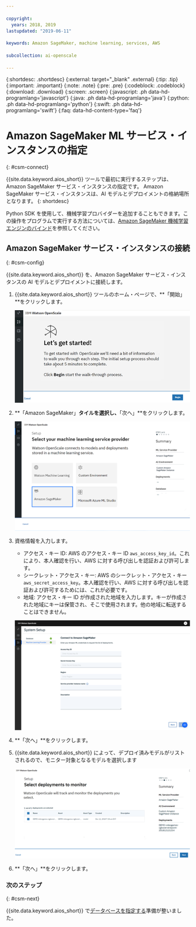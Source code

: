 ```yaml
---

copyright:
  years: 2018, 2019
lastupdated: "2019-06-11"

keywords: Amazon SageMaker, machine learning, services, AWS

subcollection: ai-openscale

---
```


{:shortdesc: .shortdesc}
{:external: target="_blank" .external}
{:tip: .tip}
{:important: .important}
{:note: .note}
{:pre: .pre}
{:codeblock: .codeblock}
{:download: .download}
{:screen: .screen}
{:javascript: .ph data-hd-programlang='javascript'}
{:java: .ph data-hd-programlang='java'}
{:python: .ph data-hd-programlang='python'}
{:swift: .ph data-hd-programlang='swift'}
{:faq: data-hd-content-type='faq'}

# Amazon SageMaker ML サービス・インスタンスの指定
{: #csm-connect}

{{site.data.keyword.aios_short}} ツールで最初に実行するステップは、Amazon SageMaker サービス・インスタンスの指定です。 Amazon SageMaker サービス・インスタンスは、AI モデルとデプロイメントの格納場所となります。
{: shortdesc}

Python SDK を使用して、機械学習プロバイダーを追加することもできます。この操作をプログラムで実行する方法については、[Amazon SageMaker 機械学習エンジンのバインド](/docs/services/ai-openscale?topic=ai-openscale-cml-connect#cml-smbind)を参照してください。

## Amazon SageMaker サービス・インスタンスの接続
{: #csm-config}

{{site.data.keyword.aios_short}} を、Amazon SageMaker サービス・インスタンスの AI モデルとデプロイメントに接続します。

1.  {{site.data.keyword.aios_short}} ツールのホーム・ページで、**「開始」**をクリックします。

    ![ホーム・ページ](images/gs-config-start.png)

1.  **「Amazon SageMaker」**タイルを選択し、**「次へ」**をクリックします。

    ![Amazon SageMaker サービスの選択](images/connect-sage.png)

1.  資格情報を入力します。

    - アクセス・キー ID: AWS のアクセス・キー ID `aws_access_key_id`。これにより、本人確認を行い、AWS に対する呼び出しを認証および許可します。
    - シークレット・アクセス・キー: AWS のシークレット・アクセス・キー `aws_secret_access_key`。本人確認を行い、AWS に対する呼び出しを認証および許可するためには、これが必要です。
    - 地域: アクセス・キー ID が作成された地域を入力します。キーが作成された地域にキーは保管され、そこで使用されます。他の地域に転送することはできません。

    ![Amazon SageMaker サービス資格情報の入力](images/connect-sage-cred.png)

1.  **「次へ」**をクリックします。

1.  {{site.data.keyword.aios_short}} によって、デプロイ済みモデルがリストされるので、モニター対象となるモデルを選択します

    ![Amazon SageMaker デプロイ済みモデルの選択](images/connect-sage-deploys.png)

1.  **「次へ」**をクリックします。

### 次のステップ
{: #csm-next}

{{site.data.keyword.aios_short}} で[データベースを指定する](/docs/services/ai-openscale?topic=ai-openscale-connect-db)準備が整いました。
